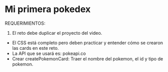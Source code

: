 # Mi primera pokedex

REQUERIMIENTOS:
1. El reto debe duplicar el proyecto del video.
- El CSS está completo pero deben practicar y entender cómo se crearon las cards en este reto.
- La API que se usará es: pokeapi.co
- Crear createPokemonCard: Traer el nombre del pokemon, el id y tipo de pokemon.

